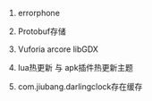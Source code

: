 1. errorphone
2. Protobuf存储
3. Vuforia arcore libGDX

4. lua热更新 与 apk插件热更新主题
5. com.jiubang.darlingclock存在缓存